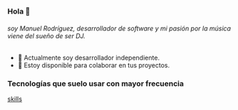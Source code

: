### Hola 👋
###### soy Manuel Rodríguez, desarrollador de software y mi pasión por la música viene del sueño de ser DJ.

- 🔭 Actualmente soy desarrollador independiente.
- 👯 Estoy disponible para colaborar en tus proyectos.

### Tecnologías que suelo usar con mayor frecuencia

[skills](https://github.com/meldj/meldj/blob/master/img/skills.png)

<!--
**meldj/meldj** is a ✨ _special_ ✨ repository because its `README.md` (this file) appears on your GitHub profile.

Here are some ideas to get you started:

- 🔭 I’m currently working on ...
- 🌱 I’m currently learning ...
- 👯 I’m looking to collaborate on ...
- 🤔 I’m looking for help with ...
- 💬 Ask me about ...
- 📫 How to reach me: ...
- 😄 Pronouns: ...
- ⚡ Fun fact: ...
-->
